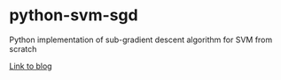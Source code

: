 # python-svm-sgd
Python implementation of sub-gradient descent algorithm for SVM from scratch

[Link to blog](https://medium.com/@qandeelabbassi/svm-implementation-from-scratch-python-2db2fc52e5c2)
